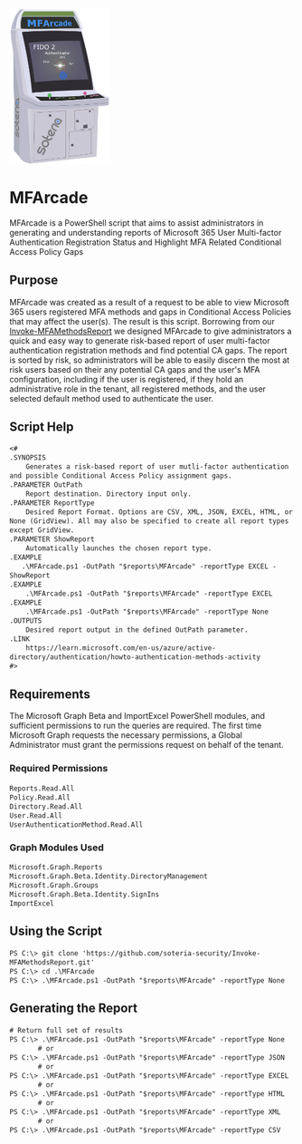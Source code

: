<img src="Images/MFArcade.png" width=35% height=35% />

# MFArcade
MFArcade is a PowerShell script that aims to assist administrators in generating and understanding reports of Microsoft 365 User Multi-factor Authentication Registration Status and Highlight MFA Related Conditional Access Policy Gaps

## Purpose
MFArcade was created as a  result of a request to be able to view Microsoft 365 users registered MFA methods and gaps in Conditional Access Policies that may affect the user(s). The result is this script. Borrowing from our [Invoke-MFAMethodsReport](https://github.com/soteria-security/Invoke-MFAMethodsReport) we designed MFArcade to give administrators a quick and easy way to generate risk-based report of user multi-factor authentication registration methods and find potential CA gaps.
The report is sorted by risk, so administrators will be able to easily discern the most at risk users based on their any potential CA gaps and the user's MFA configuration, including if the user is registered, if they hold an administrative role in the tenant, all registered methods, and the user selected default method used to authenticate the user.

## Script Help
```pwsh
<#
.SYNOPSIS
    Generates a risk-based report of user mutli-factor authentication and possible Conditional Access Policy assignment gaps.
.PARAMETER OutPath
    Report destination. Directory input only.
.PARAMETER ReportType
    Desired Report Format. Options are CSV, XML, JSON, EXCEL, HTML, or None (GridView). All may also be specified to create all report types except GridView.
.PARAMETER ShowReport
    Automatically launches the chosen report type.
.EXAMPLE
   .\MFArcade.ps1 -OutPath "$reports\MFArcade" -reportType EXCEL -ShowReport
.EXAMPLE
    .\MFArcade.ps1 -OutPath "$reports\MFArcade" -reportType EXCEL
.EXAMPLE
    .\MFArcade.ps1 -OutPath "$reports\MFArcade" -reportType None
.OUTPUTS
    Desired report output in the defined OutPath parameter.
.LINK
    https://learn.microsoft.com/en-us/azure/active-directory/authentication/howto-authentication-methods-activity
#>
```

## Requirements
The Microsoft Graph Beta and ImportExcel PowerShell modules, and sufficient permissions to run the queries are required.
The first time Microsoft Graph requests the necessary permissions, a Global Administrator must grant the permissions request on behalf of the tenant.

### Required Permissions
```
Reports.Read.All
Policy.Read.All
Directory.Read.All
User.Read.All
UserAuthenticationMethod.Read.All
```
### Graph Modules Used
```
Microsoft.Graph.Reports
Microsoft.Graph.Beta.Identity.DirectoryManagement
Microsoft.Graph.Groups
Microsoft.Graph.Beta.Identity.SignIns
ImportExcel
```

## Using the Script
```pwsh
PS C:\> git clone 'https://github.com/soteria-security/Invoke-MFAMethodsReport.git'
PS C:\> cd .\MFArcade
PS C:\> .\MFArcade.ps1 -OutPath "$reports\MFArcade" -reportType None
```

## Generating the Report
```pwsh
# Return full set of results
PS C:\> .\MFArcade.ps1 -OutPath "$reports\MFArcade" -reportType None
       # or
PS C:\> .\MFArcade.ps1 -OutPath "$reports\MFArcade" -reportType JSON
       # or
PS C:\> .\MFArcade.ps1 -OutPath "$reports\MFArcade" -reportType EXCEL
       # or
PS C:\> .\MFArcade.ps1 -OutPath "$reports\MFArcade" -reportType HTML
       # or
PS C:\> .\MFArcade.ps1 -OutPath "$reports\MFArcade" -reportType XML
       # or
PS C:\> .\MFArcade.ps1 -OutPath "$reports\MFArcade" -reportType CSV
```
